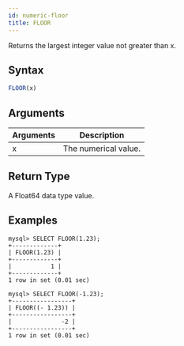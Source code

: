 ```yaml
---
id: numeric-floor
title: FLOOR
---
```


Returns the largest integer value not greater than x.

## Syntax

```sql
FLOOR(x)
```

## Arguments

| Arguments   | Description |
| ----------- | ----------- |
| x | The numerical value. |

## Return Type

A Float64 data type value.


## Examples

```
mysql> SELECT FLOOR(1.23);
+-------------+
| FLOOR(1.23) |
+-------------+
|           1 |
+-------------+
1 row in set (0.01 sec)

mysql> SELECT FLOOR(-1.23);
+-----------------+
| FLOOR((- 1.23)) |
+-----------------+
|              -2 |
+-----------------+
1 row in set (0.01 sec)
```
